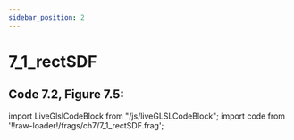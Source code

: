 ```yaml
---
sidebar_position: 2
---
```


# 7_1_rectSDF
## Code 7.2, Figure 7.5: 

import LiveGlslCodeBlock from "/js/liveGLSLCodeBlock";
import code from '!!raw-loader!/frags/ch7/7_1_rectSDF.frag';

<LiveGlslCodeBlock fragName='7_1_rectSDF.frag' fragCode={code} />
